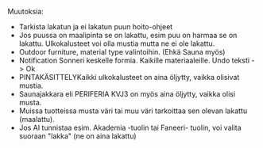 Muutoksia:
- Tarkista lakatun ja ei lakatun puun hoito-ohjeet
- Jos puussa on maalipinta se on lakattu, esim puu on harmaa se on lakattu. Ulkokalusteet voi olla mustia mutta ne ei ole lakattu.
- Outdoor furniture, material type valintoihin. (Ehkä Sauna myös)
- Notification Sonneri keskelle formia. Kaikille materiaaleille. Undo teksti -> Ok
- PINTAKÄSITTELYKaikki ulkokalusteet on aina öljytty, vaikka olisivat mustia.
- Saunajakkara eli PERIFERIA KVJ3 on myös aina öljytty, vaikka olisi musta.
- Muissa tuotteissa musta väri tai muu väri tarkoittaa sen olevan lakattu (maalattu).
- Jos AI tunnistaa esim. Akademia -tuolin tai Faneeri- tuolin, voi valita suoraan "lakka" (ne on aina lakattu)